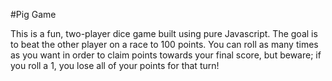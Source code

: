#Pig Game

This is a fun, two-player dice game built using pure Javascript. The goal is to beat the other player on a race to 100 points. You can roll as many times as you want in order to claim points towards your final score, but beware; if you roll a 1, you lose all of your points for that turn!
